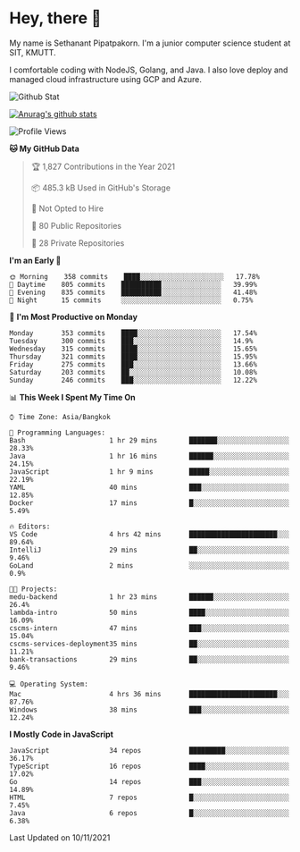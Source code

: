 # Hey, there 🙌
My name is Sethanant Pipatpakorn. I'm a junior computer science student at SIT, KMUTT.

I comfortable coding with NodeJS, Golang, and Java. I also love deploy and managed cloud infrastructure using GCP and Azure.

![Github Stat](https://github-profile-summary-cards.vercel.app/api/cards/profile-details?username=thetkpark&theme=dracula)

[![Anurag's github stats](https://github-readme-stats.vercel.app/api?username=thetkpark&count_private=true&show_icons=true&theme=tokyonight)](https://github.com/anuraghazra/github-readme-stats)

<!--START_SECTION:waka-->
![Profile Views](http://img.shields.io/badge/Profile%20Views-32-blue)

**🐱 My GitHub Data** 

> 🏆 1,827 Contributions in the Year 2021
 > 
> 📦 485.3 kB Used in GitHub's Storage 
 > 
> 🚫 Not Opted to Hire
 > 
> 📜 80 Public Repositories 
 > 
> 🔑 28 Private Repositories  
 > 
**I'm an Early 🐤** 

```text
🌞 Morning    358 commits    ████░░░░░░░░░░░░░░░░░░░░░   17.78% 
🌆 Daytime    805 commits    ██████████░░░░░░░░░░░░░░░   39.99% 
🌃 Evening    835 commits    ██████████░░░░░░░░░░░░░░░   41.48% 
🌙 Night      15 commits     ░░░░░░░░░░░░░░░░░░░░░░░░░   0.75%

```
📅 **I'm Most Productive on Monday** 

```text
Monday       353 commits    ████░░░░░░░░░░░░░░░░░░░░░   17.54% 
Tuesday      300 commits    ███░░░░░░░░░░░░░░░░░░░░░░   14.9% 
Wednesday    315 commits    ████░░░░░░░░░░░░░░░░░░░░░   15.65% 
Thursday     321 commits    ████░░░░░░░░░░░░░░░░░░░░░   15.95% 
Friday       275 commits    ███░░░░░░░░░░░░░░░░░░░░░░   13.66% 
Saturday     203 commits    ██░░░░░░░░░░░░░░░░░░░░░░░   10.08% 
Sunday       246 commits    ███░░░░░░░░░░░░░░░░░░░░░░   12.22%

```


📊 **This Week I Spent My Time On** 

```text
⌚︎ Time Zone: Asia/Bangkok

💬 Programming Languages: 
Bash                     1 hr 29 mins        ███████░░░░░░░░░░░░░░░░░░   28.33% 
Java                     1 hr 16 mins        ██████░░░░░░░░░░░░░░░░░░░   24.15% 
JavaScript               1 hr 9 mins         █████░░░░░░░░░░░░░░░░░░░░   22.19% 
YAML                     40 mins             ███░░░░░░░░░░░░░░░░░░░░░░   12.85% 
Docker                   17 mins             █░░░░░░░░░░░░░░░░░░░░░░░░   5.49%

🔥 Editors: 
VS Code                  4 hrs 42 mins       ██████████████████████░░░   89.64% 
IntelliJ                 29 mins             ██░░░░░░░░░░░░░░░░░░░░░░░   9.46% 
GoLand                   2 mins              ░░░░░░░░░░░░░░░░░░░░░░░░░   0.9%

🐱‍💻 Projects: 
medu-backend             1 hr 23 mins        ██████░░░░░░░░░░░░░░░░░░░   26.4% 
lambda-intro             50 mins             ████░░░░░░░░░░░░░░░░░░░░░   16.09% 
cscms-intern             47 mins             ███░░░░░░░░░░░░░░░░░░░░░░   15.04% 
cscms-services-deployment35 mins             ██░░░░░░░░░░░░░░░░░░░░░░░   11.21% 
bank-transactions        29 mins             ██░░░░░░░░░░░░░░░░░░░░░░░   9.46%

💻 Operating System: 
Mac                      4 hrs 36 mins       ██████████████████████░░░   87.76% 
Windows                  38 mins             ███░░░░░░░░░░░░░░░░░░░░░░   12.24%

```

**I Mostly Code in JavaScript** 

```text
JavaScript               34 repos            █████████░░░░░░░░░░░░░░░░   36.17% 
TypeScript               16 repos            ████░░░░░░░░░░░░░░░░░░░░░   17.02% 
Go                       14 repos            ███░░░░░░░░░░░░░░░░░░░░░░   14.89% 
HTML                     7 repos             █░░░░░░░░░░░░░░░░░░░░░░░░   7.45% 
Java                     6 repos             █░░░░░░░░░░░░░░░░░░░░░░░░   6.38%

```



 Last Updated on 10/11/2021
<!--END_SECTION:waka-->
